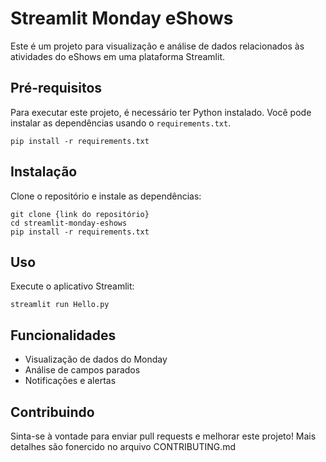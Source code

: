 
# Streamlit Monday eShows

Este é um projeto para visualização e análise de dados relacionados às atividades do eShows em uma plataforma Streamlit.

## Pré-requisitos

Para executar este projeto, é necessário ter Python instalado. Você pode instalar as dependências usando o `requirements.txt`.

```
pip install -r requirements.txt
```

## Instalação

Clone o repositório e instale as dependências:

```
git clone {link do repositório}
cd streamlit-monday-eshows
pip install -r requirements.txt
```

## Uso

Execute o aplicativo Streamlit:

```
streamlit run Hello.py
```

## Funcionalidades

- Visualização de dados do Monday
- Análise de campos parados
- Notificações e alertas

## Contribuindo

Sinta-se à vontade para enviar pull requests e melhorar este projeto! Mais detalhes são fonercido no arquivo CONTRIBUTING.md
